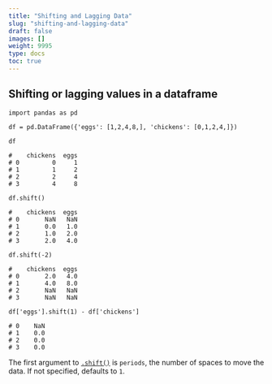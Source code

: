 ```yaml
---
title: "Shifting and Lagging Data"
slug: "shifting-and-lagging-data"
draft: false
images: []
weight: 9995
type: docs
toc: true
---
```


## Shifting or lagging values in a dataframe
    import pandas as pd

    df = pd.DataFrame({'eggs': [1,2,4,8,], 'chickens': [0,1,2,4,]})

    df
    
    #    chickens  eggs
    # 0         0     1
    # 1         1     2
    # 2         2     4
    # 3         4     8

    df.shift()

    #    chickens  eggs
    # 0       NaN   NaN
    # 1       0.0   1.0
    # 2       1.0   2.0
    # 3       2.0   4.0

    df.shift(-2)

    #    chickens  eggs
    # 0       2.0   4.0
    # 1       4.0   8.0
    # 2       NaN   NaN
    # 3       NaN   NaN

    df['eggs'].shift(1) - df['chickens']
    
    # 0    NaN
    # 1    0.0
    # 2    0.0
    # 3    0.0

The first argument to [`.shift()`](http://pandas.pydata.org/pandas-docs/stable/generated/pandas.DataFrame.shift.html) is `periods`, the number of spaces to move the data.  If not specified, defaults to `1`.

